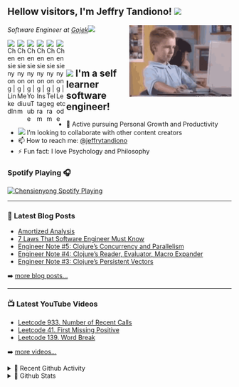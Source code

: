 ## Hellow visitors, I'm Jeffry Tandiono! <img src="https://media.giphy.com/media/hvRJCLFzcasrR4ia7z/giphy.gif" width="25">
<img align='right' src="https://github.com/Chensienyong/Chensienyong/blob/master/thumbs-up.gif?raw=true" width="230">
<p><em>Software Engineer at <a href="https://www.gojek.com">Gojek</a><img src="https://media.giphy.com/media/WUlplcMpOCEmTGBtBW/giphy.gif" width="30">
</em></p>

[<img align="left" alt="Chensienyong | LinkedIn" width="22px" src="https://cdn.jsdelivr.net/npm/simple-icons@v3/icons/linkedin.svg" />][linkedin]
[<img align="left" alt="Chensienyong | Medium" width="22px" src="https://cdn.jsdelivr.net/npm/simple-icons@v3/icons/medium.svg" />][medium]
[<img align="left" alt="Chensienyong | YouTube" width="22px" src="https://cdn.jsdelivr.net/npm/simple-icons@v3/icons/youtube.svg" />][youtube]
[<img align="left" alt="Chensienyong | Instagram" width="22px" src="https://cdn.jsdelivr.net/npm/simple-icons@v3/icons/instagram.svg" />][instagram]
[<img align="left" alt="Chensienyong | Telegram" width="22px" src="https://cdn.jsdelivr.net/npm/simple-icons@v3/icons/telegram.svg" />][telegram]
[<img align="left" alt="Chensienyong | Leetcode" width="22px" src="https://cdn.jsdelivr.net/npm/simple-icons@v3/icons/leetcode.svg" />][leetcode]

<br/>
<br/>

## <img src="https://media.giphy.com/media/VgCDAzcKvsR6OM0uWg/giphy.gif" width="50"> I'm a self learner software engineer!

- 🌱 Active pursuing Personal Growth and Productivity
- <img src="https://media.giphy.com/media/LnQjpWaON8nhr21vNW/giphy.gif" width="25"> I’m looking to collaborate with other content creators
- 📫 How to reach me: [@jeffrytandiono][telegram]
- ⚡ Fun fact: I love Psychology and Philosophy

### Spotify Playing 🎧
[<img src="https://spotify-readme.chensienyong.vercel.app/api/spotify-playing" alt="Chensienyong Spotify Playing" width="350" />][spotify]

---

### 📕 Latest Blog Posts

<!-- BLOG-POST-LIST:START -->
- [Amortized Analysis](https://medium.com/@chensienyong/amortized-analysis-ba6ad7724780?source=rss-c10f01989d8d------2)
- [7 Laws That Software Engineer Must Know](https://levelup.gitconnected.com/7-laws-that-software-engineer-must-know-40775650f824?source=rss-c10f01989d8d------2)
- [Engineer Note #5: Clojure’s Concurrency and Parallelism](https://medium.com/@chensienyong/engineer-note-5-clojures-concurrency-and-parallelism-9c7ac95567df?source=rss-c10f01989d8d------2)
- [Engineer Note #4: Clojure’s Reader, Evaluator, Macro Expander](https://medium.com/@chensienyong/engineer-note-4-clojures-reader-evaluator-macro-expander-ac1735f619e?source=rss-c10f01989d8d------2)
- [Engineer Note #3: Clojure’s Persistent Vectors](https://medium.com/@chensienyong/engineer-note-3-clojures-persistent-vectors-6631bd32a859?source=rss-c10f01989d8d------2)
<!-- BLOG-POST-LIST:END -->

➡️ [more blog posts...][medium]

---

### 📺 Latest YouTube Videos

<!-- YOUTUBE:START -->
- [Leetcode 933. Number of Recent Calls](https://www.youtube.com/watch?v=JB63-yqajs0)
- [Leetcode 41. First Missing Positive](https://www.youtube.com/watch?v=I7DJAXZJp4U)
- [Leetcode 139. Word Break](https://www.youtube.com/watch?v=gzFv2F2FnBU)
<!-- YOUTUBE:END -->

➡️ [more videos...][youtube]

<details>
  <summary>💫 Recent Github Activity</summary>

<!--START_SECTION:activity-->
1. ❗️ Opened issue [#5433](https://github.com/timburgan/timburgan/issues/5433) in [timburgan/timburgan](https://github.com/timburgan/timburgan)
<!--END_SECTION:activity-->

</details>

<details>
  <summary>💫 Github Stats</summary>

  <img align="left" alt="Chensienyong's Github Stats" src="https://github-readme-stats.chensienyong.vercel.app/api?username=Chensienyong&show_icons=true&hide_border=true&count_private=true&theme=vue" />

</details>

[telegram]: https://t.me/jeffrytandiono
[spotify]: https://open.spotify.com/user/undzbkuvaf8cluv0isrw3tehd
[youtube]: https://www.youtube.com/channel/UC-CjxVLFbbgOot361O52YMg
[linkedin]: https://www.linkedin.com/in/jetee
[instagram]: https://www.instagram.com/chensienyong
[medium]: https://medium.com/@chensienyong
[leetcode]: https://leetcode.com/chensienyong
